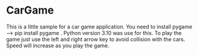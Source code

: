 # CarGame
This is a little sample for a car game application.
You need to install pygame --> pip install pygame .
Python version 3.10 was use for this.
To play the game just use the left and right arrow key to avoid collision with the cars. Speed will increase as you play the game.
